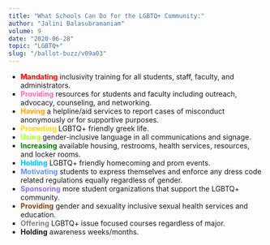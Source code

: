 ```yaml
---
title: "What Schools Can Do for the LGBTQ+ Community:"
author: "Jalini Balasubramaniam"
volume: 9
date: "2020-06-28"
topic: "LGBTQ+"
slug: "/ballot-buzz/v09a03"
---
```


* <span style="color:Red"><b>Mandating</b></span> inclusivity training for all students, staff, faculty, and administrators.
* <span style="color:HotPink"><b>Providing</b></span> resources for students and faculty including outreach, advocacy, counseling, and networking.
* <span style="color:Orange"><b>Having</b></span> a helpline/aid services to report cases of misconduct anonymously or for supportive purposes.
* <span style="color:Gold"><b>Promoting</b></span> LGBTQ+ friendly greek life.
* <span style="color:GreenYellow"><b>Using</b></span> gender-inclusive language in all communications and signage.
* <span style="color:Green"><b>Increasing</b></span> available housing, restrooms, health services, resources, and locker rooms.
* <span style="color:DeepSkyBlue"><b>Holding</b></span> LGBTQ+ friendly homecoming and prom events.
* <span style="color:CornflowerBlue"><b>Motivating</b></span> students to express themselves and enforce any dress code related regulations equally regardless of gender.
* <span style="color:MediumPurple"><b>Sponsoring</b></span> more student organizations that support the LGBTQ+ community.
* <span style="color:SaddleBrown"><b>Providing</b></span> gender and sexuality inclusive sexual health services and education.
* <span style="color:Gray"><b>Offering</b></span> LGBTQ+ issue focused courses regardless of major.
* **Holding** awareness weeks/months.